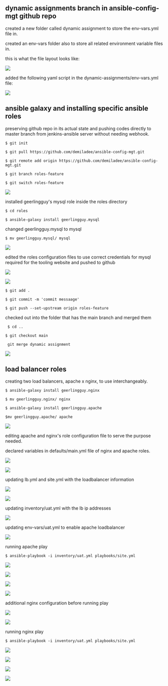 ## dynamic assignments branch in ansible-config-mgt github repo

created a new folder called dynamic assignment to store the env-vars.yml file in.

created an env-vars folder also to store all related environment variable files in.

this is what the file layout looks like:

![](images/layoutlook1.png)

added the following yaml script in the dynamic-assignments/env-vars.yml file:

![](images/dynamicassgenvvars.png)

## ansible galaxy and installing specific ansible roles

preserving github repo in its actual state and pushing codes directly to master branch from jenkins-ansible server without needing webhook.

`$ git init`

`$ git pull https://github.com/demiladee/ansible-config-mgt.git`

`$ git remote add origin https://github.com/demiladee/ansible-config-mgt.git`

`$ git branch roles-feature`

`$ git switch roles-feature`

![](images/ansibleconfigmgttorolesfeatureswitch1.png)

installed geerlingguy's mysql role inside the roles directory

`$ cd roles`

`$ ansible-galaxy install geerlingguy.mysql`

changed geerlingguy.mysql to mysql

`$ mv geerlingguy.mysql/ mysql`

![](images/rolesgeerlinguy2.png)

edited the roles configuration files to use correct credentials for mysql required for the tooling website and pushed to github

![](images/mysqldefaultsmain.png)

![](images/staticassgndbyml.png)

`$ git add .`

`$ git commit -m 'commit messaage'`

`$ git push --set-upstream origin roles-feature`

checked out into the folder that has the main branch and merged them

` $ cd ..`

`$ git checkout main`

` git merge dynamic assignment`

![](images/readmeedit3.png)

## load balancer roles

creating two load balancers, apache x nginx, to use interchangeably.

`$ ansible-galaxy install geerlingguy.nginx`

`$ mv geerlingguy.nginx/ nginx`

`$ ansible-galaxy install geerlingguy.apache`

`$mv geerlingguy.apache/ apache`

![](images/nginxandapacheroles4.png)

editing apache and nginx's role configuration file to serve the purpose needed.

declared variables in defaults/main.yml file of nginx and apache roles.

![](images/apachedefaultsmain.png)

![](images/nginxdefaultsmain.png)

updating lb.yml and site.yml with the loadbalancer information

![](images/staticassgnlbyml.png)

![](images/playbookssite.png)

updating inventory/uat.yml with the lb ip addresses

![](images/inventoryuatyml.png)

updating env-vars/uat.yml to enable apache loadbalancer

![](images/envvarsapache.png)

running apache play

`$ ansible-playbook -i inventory/uat.yml playbooks/site.yml`

![](images/ansibleplayapache.png)

![](images/ansibleplayapache2.png)

![](images/ansibleplayapache3.png)

![](images/ansibleplayapache4.png)

additional nginx configuration before running play

![](images/nginxtaskmain.png)

![](images/nginxtemplatesconf.png)

running nginx play

`$ ansible-playbook -i inventory/uat.yml playbooks/site.yml`

![](images/ansibleplaynginx.png)

![](images/ansibleplaynginx2.png)

![](images/ansibleplaynginx3.png)

![](images/ansibleplaynginx4.png)